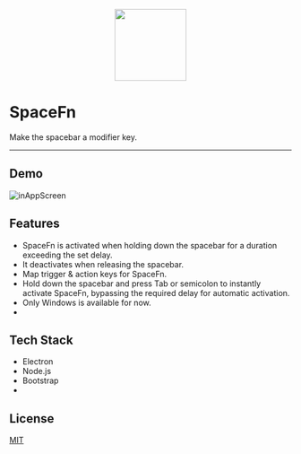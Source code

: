 <p align="center">
  <img width="128" height="128" src="https://github.com/wuutae/spacefn/assets/93018857/5c9864cf-66ec-4984-bcaa-789fc1b9280d">
</p>

# SpaceFn

Make the spacebar a modifier key.

---

## Demo

![inAppScreen](https://github.com/wuutae/spacefn/assets/93018857/170a7fb4-9373-4109-aaa7-c4114e6bc21e)

## Features

- SpaceFn is activated when holding down the spacebar for a duration exceeding the set delay.
- It deactivates when releasing the spacebar.
- Map trigger & action keys for SpaceFn.
- Hold down the spacebar and press Tab or semicolon to instantly activate SpaceFn, bypassing the required delay for automatic activation.
- Only Windows is available for now.
- 
## Tech Stack

- Electron
- Node.js
- Bootstrap
- 
## License

[MIT](https://github.com/wuutae/spacefn/blob/main/LICENSE)
